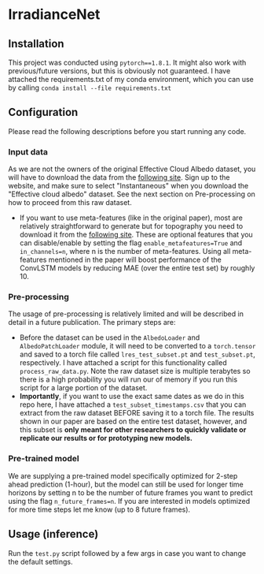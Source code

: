 # IrradianceNet


## Installation
This project was conducted using `pytorch==1.8.1`. It might also work with previous/future versions, but this is obviously not guaranteed.
I have attached the requirements.txt of my conda environment, which you can use by calling `conda install --file requirements.txt`

## Configuration
Please read the following descriptions before you start running any code.

### Input data
As we are not the owners of the original Effective Cloud Albedo dataset, you will have to download the data from the [following site](https://wui.cmsaf.eu/safira/action/viewDoiDetails?acronym=SARAH_V002_01). Sign up to the website, and make sure to select "Instantaneous" when you download the "Effective cloud albedo" dataset. See the next section on Pre-processing on how to proceed from this raw dataset.

- If you want to use meta-features (like in the original paper), most are relatively straightforward to generate but for topography you need to download it from the [following site](google.com). These are optional features that you can disable/enable by setting the flag `enable_metafeatures=True` and `in_channels=n`, where n is the number of meta-features. Using all meta-features mentioned in the paper will boost performance of the ConvLSTM models by reducing MAE (over the entire test set) by roughly 10. 

### Pre-processing
The usage of pre-processing is relatively limited and will be described in detail in a future publication. The primary steps are:
- Before the dataset can be used in the `AlbedoLoader` and `AlbedoPatchLoader` module, it will need to be converted to a `torch.tensor` and saved to a torch file called `lres_test_subset.pt` and `test_subset.pt`, respectively. I have attached a script for this functionality called `process_raw_data.py`. Note the raw dataset size is multiple terabytes so there is a high probability you will run our of memory if you run this script for a large portion of the dataset.
- **Importantly**, if you want to use the exact same dates as we do in this repo here, I have attached a `test_subset_timestamps.csv` that you can extract from the raw dataset BEFORE saving it to a torch file. The results shown in our paper are based on the entire test dataset, however, and this subset is **only meant for other researchers to quickly validate or replicate our results or for prototyping new models.**

### Pre-trained model
We are supplying a pre-trained model specifically optimized for 2-step ahead prediction (1-hour), but the model can still be used for longer time horizons by setting n to be the number of future frames you want to predict using the flag `n_future_frames=n`. If you are interested in models optimized for more time steps let me know (up to 8 future frames).

## Usage (inference)

Run the `test.py` script followed by a few args in case you want to change the default settings.
